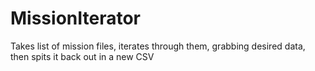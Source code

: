 # MissionIterator
Takes list of mission files, iterates through them, grabbing desired data, then spits it back out in a new CSV
